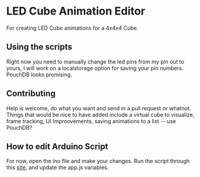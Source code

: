 LED Cube Animation Editor
=========================

For creating LED Cube animations for a 4x4x4 Cube.

## Using the scripts
Right now you need to manually change the led pins from my pin out to yours, I will work on a localstorage option for saving your pin numbers. PouchDB looks promising.

## Contributing
Help is welcome, do what you want and send in a pull request or whatnot. Things that would be nice to have added include a virtual cube to visualize, frame tracking, UI Improovements, saving animations to a list -- use PouchDB?

## How to edit Arduino Script
For now, open the ino file and make your changes. Run the script through this [site](http://www.freeformatter.com/javascript-escape.html), and update the app.js variables.
